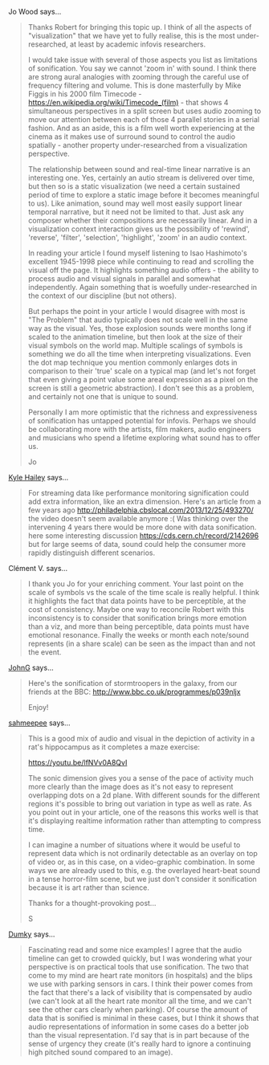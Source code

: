 Jo Wood says…
>	Thanks Robert for bringing this topic up. I think of all the aspects of "visualization" that we have yet to fully realise, this is the most under-researched, at least by academic infovis researchers.
>	
>	I would take issue with several of those aspects you list as limitations of sonification. You say we cannot 'zoom in' with sound. I think there are strong aural analogies with zooming through the careful use of frequency filtering and volume. This is done masterfully by Mike Figgis in his 2000 film Timecode  - https://en.wikipedia.org/wiki/Timecode_(film) - that shows 4 simultaneous perspectives in a split screen but uses audio zooming to move our attention between each of those 4 parallel stories in a serial fashion. And as an aside, this is a film well worth experiencing at the cinema as it makes use of surround sound to control the audio spatially - another property under-researched from a visualization perspective.
>	
>	The relationship between sound and real-time linear narrative is an interesting one. Yes, certainly an autio stream is delivered over time, but then so is a static visualization (we need a certain sustained period of time to explore a static image before it becomes meaningful to us). Like animation, sound may well most easily support linear temporal narrative, but it need not be limited to that. Just ask any composer whether their compositions are necessarily linear. And in a visualization context interaction gives us the possibility of 'rewind', 'reverse', 'filter', 'selection', 'highlight', 'zoom' in an audio context. 
>	
>	In reading your article I found myself listening to Isao Hashimoto's excellent 1945-1998 piece while continuing to read and scrolling the visual off the page. It highlights something audio offers - the ability to process audio and visual signals in parallel and somewhat independently. Again something that is woefully under-researched in the context of our discipline (but not others).
>	
>	But perhaps the point in your article I would disagree with most is "The Problem" that audio typically does not scale well in the same way as the visual. Yes, those explosion sounds were months long if scaled to the animation timeline, but then look at the size of their visual symbols on the world map. Multiple scalings of symbols is something we do all the time when interpreting visualizations. Even the dot map technique you mention commonly enlarges dots in comparison to their 'true' scale on a typical map (and let's not forget that even giving a point value some areal expression as a pixel on the screen is still a geometric abstraction). I don't see this as a problem, and certainly not one that is unique to sound.
>	
>	Personally I am more optimistic that the richness and expressiveness of sonification has untapped potential for infovis. Perhaps we should be collaborating more with the artists, film makers, audio engineers and musicians who spend a lifetime exploring what sound has to offer us.
>	
>	Jo

<a href="http://kylehailey.com" rel="nofollow noopener" target="_blank">Kyle Hailey</a> says…
>	For streaming data like performance monitoring signification could add extra information, like an extra dimension. Here's an article from a few years ago 
>	http://philadelphia.cbslocal.com/2013/12/25/493270/
>	the video doesn't seem available anymore :(
>	Was thinking over the intervening 4 years there would be more done with data sonification.
>	here some interesting discussion https://cds.cern.ch/record/2142696
>	but for large seems of data, sound could help the consumer more rapidly distinguish different scenarios.

Clément V. says…
>	I thank you Jo for your enriching comment. Your last point on the scale of symbols vs the scale of the time scale is really helpful. I think it highlights the fact that data points have to be perceptible, at the cost of consistency.
>	Maybe one way to reconcile Robert with this inconsistency is to consider that sonification brings more emotion than a viz, and more than being perceptible, data points must have emotional resonance. Finally the weeks or month each note/sound represents (in a share scale) can be seen as the impact than and not the event.

<a href="http://extraordinarysquares.blogspot.com" rel="nofollow noopener" target="_blank">JohnG</a> says…
>	Here's the sonification of stormtroopers in the galaxy, from our friends at the BBC: http://www.bbc.co.uk/programmes/p039nljx
>	
>	Enjoy!

<a href="http://gravatar.com/sahmeepee" rel="nofollow noopener" target="_blank">sahmeepee</a> says…
>	This is a good mix of audio and visual in the depiction of activity in a rat's hippocampus as it completes a maze exercise:
>	
>	https://youtu.be/lfNVv0A8QvI
>	
>	The sonic dimension gives you a sense of the pace of activity much more clearly than the image does as it's not easy to represent overlapping dots on a 2d plane. With different sounds for the different regions it's possible to bring out variation in type as well as rate. As you point out in your article, one of the reasons this works well is that it's displaying realtime information rather than attempting to compress time.
>	
>	I can imagine a number of situations where it would be useful to represent data which is not ordinarily detectable as an overlay on top of video or, as in this case, on a video-graphic combination. In some ways we are already used to this, e.g. the overlayed heart-beat sound in a tense horror-film scene, but we just don't consider it sonification because it is art rather than science.
>	
>	Thanks for a thought-provoking post...
>	
>	S

<a href="http://www.dumkydewilde.nl" rel="nofollow noopener" target="_blank">Dumky</a> says…
>	Fascinating read and some nice examples! I agree that the audio timeline can get to crowded quickly, but I was wondering what your perspective is on practical tools that use sonification. The two that come to my mind are heart rate monitors (in hospitals) and the blips we use with parking sensors in cars. I think their power comes from the fact that there's a lack of visibility that is compensated by audio (we can't look at all the heart rate monitor all the time, and we can't see the other cars clearly when parking). Of course the amount of data that is sonified is minimal in these cases, but I think it shows that audio representations of information in some cases do a better job than the visual representation. I'd say that is in part because of the sense of urgency they create (it's really hard to ignore a continuing high pitched sound compared to an image).
